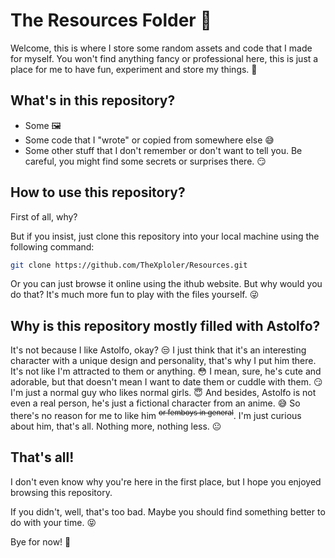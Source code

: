 
# The Resources Folder 📁

Welcome, this is where I store some random assets and code that I made for myself. You won't find anything fancy or professional here, this is just a place for me to have fun, experiment and store my things. 👀


## What's in this repository?

- Some 🖼️
- Some code that I "wrote" or copied from somewhere else 😅
- Some other stuff that I don't remember or don't want to tell you. Be careful, you might find some secrets or surprises there. 😏


## How to use this repository?

First of all, why?

But if you insist, just clone this repository into your local machine using the following command:

```bash
git clone https://github.com/TheXploler/Resources.git
```

Or you can just browse it online using the ithub website. But why would you do that? It's much more fun to play with the files yourself. 😜


## Why is this repository mostly filled with Astolfo?

It's not because I like Astolfo, okay? 😒 I just think that it's an interesting character with a unique design and personality, that's why I put him there. It's not like I'm attracted to them or anything. 😳 I mean, sure, he's cute and adorable, but that doesn't mean I want to date them or cuddle with them. 😏 I'm just a normal guy who likes normal girls. 😇 And besides, Astolfo is not even a real person, he's just a fictional character from an anime. 😅 So there's no reason for me to like him <sup>~~or femboys in general~~</s></sup>. I'm just curious about him, that's all. Nothing more, nothing less. 😐


## That's all!

I don't even know why you're here in the first place, but I hope you enjoyed browsing this repository. 

If you didn't, well, that's too bad. Maybe you should find something better to do with your time. 😝

Bye for now! 👋
